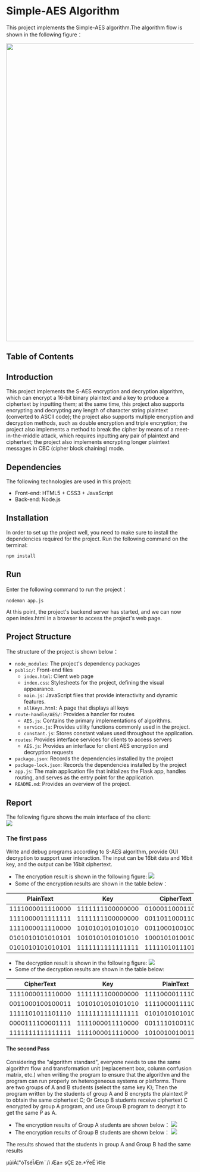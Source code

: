 # Simple-AES Algorithm
This project implements the Simple-AES algorithm.The algorithm flow is shown in the following figure：
<!-- 算法流程图片 -->
<img src="https://github.com/kelleay/S-AES/blob/master/images/%E7%AE%97%E6%B3%95%E6%B5%81%E7%A8%8B%E5%9B%BE.png" style="width:700px; height: 800px">

## Table of Contents


## Introduction
This project implements the S-AES encryption and decryption algorithm, which can encrypt a 16-bit binary plaintext and a key to produce a ciphertext by inputting them; at the same time, this project also supports encrypting and decrypting any length of character string plaintext (converted to ASCII code); the project also supports multiple encryption and decryption methods, such as double encryption and triple encryption; the project also implements a method to break the cipher by means of a meet-in-the-middle attack, which requires inputting any pair of plaintext and ciphertext; the project also implements encrypting longer plaintext messages in CBC (cipher block chaining) mode.

## Dependencies
The following technologies are used in this project:
- Front-end: HTML5 + CSS3 + JavaScript
- Back-end: Node.js

## Installation
In order to set up the project well, you need to make sure to install the dependencies required for the project. Run the following command on the terminal:
```
npm install
```

## Run
Enter the following command to run the project：
```
nodemon app.js
```
At this point, the project's backend server has started, and we can now open index.html in a browser to access the project's web page.

## Project Structure
The structure of the project is shown below：
- `node_modules`: The project's dependency packages
- `public/`: Front-end files
    - `index.html`: Client web page
    - `index.css`: Stylesheets for the project, defining the visual appearance.
    - `main.js`: JavaScript files that provide interactivity and dynamic features.
    - `allKeys.html`: A page that displays all keys
- `route-handle/AES/`: Provides a handler for routes
    - `AES.js`: Contains the primary implementations of algorithms.
    - `service.js`: Provides utility functions commonly used in the project.
    - `constant.js`: Stores constant values used throughout the application.
- `routes`: Provides interface services for clients to access servers
    - `AES.js`: Provides an interface for client AES encryption and decryption requests
- `package.json`: Records the dependencies installed by the project
- `package-lock.json`: Records the dependencies installed by the project
- `app.js`: The main application file that initializes the Flask app, handles routing, and serves as the entry point for
  the application.
- `README.md`: Provides an overview of the project.

## Report
The following figure shows the main interface of the client:
<br><img src="https://github.com/kelleay/S-AES/blob/master/images/%E4%B8%BB%E7%95%8C%E9%9D%A2.png" />
<br>

### The first pass
Write and debug programs according to S-AES algorithm, provide GUI decryption to support user interaction. The input can be 16bit data and 16bit key, and the output can be 16bit ciphertext.
- The encryption result is shown in the following figure:
  <img src="images/二进制加密.png" />
- Some of the encryption results are shown in the table below：

| PlainText        | Key              | CipherText       |
|------------------|------------------|------------------|
| 1111000011110000 | 1111111100000000 | 0100011000110001 |
| 1111000011111111 | 1111111100000000 | 0011011000110100 |
| 1111000011110000 | 1010101010101010 | 0011000100100011 |
| 0101010101010101 | 1010101010101010 | 1000101010010110 |
| 0101010101010101 | 1111111111111111 | 1111101011101110 |

- The decryption result is shown in the following figure:
  <img src="images/二进制解密.png" />
- Some of the decryption results are shown in the table below:

| CipherText       | Key              | PlainText        |
|------------------|------------------|------------------|
| 1111000011110000 | 1111111100000000 | 1111000011110000 |
| 0011000100100011 | 1010101010101010 | 1111000011110000 |
| 1111101011101110 | 1111111111111111 | 0101010101010101 |
| 0000111100001111 | 1111000011110000 | 0011110100110101 |
| 1111111111111111 | 1111000011110000 | 1010010010011010 |

#### The second Pass
Considering the "algorithm standard", everyone needs to use the same algorithm flow and transformation unit (replacement box, column confusion matrix, etc.) when writing the program to ensure that the algorithm and the program can run properly on heterogeneous systems or platforms.
There are two groups of A and B students (select the same key K); Then the program written by the students of group A and B encrypts the plaintext P to obtain the same ciphertext C; Or Group B students receive ciphertext C encrypted by group A program, and use Group B program to decrypt it to get the same P as A.

- The encryption results of Group A students are shown below：
  <img src="images/交叉测试A.png" />
- The encryption results of Group B students are shown below：
  <img src="images/交叉测试B.png" />

The results showed that the students in group A and Group B had the same results



µùiÀ¦"óTséÎÆm¨/ì
Æa± sÇE ze.*ÝeË´i¢le


